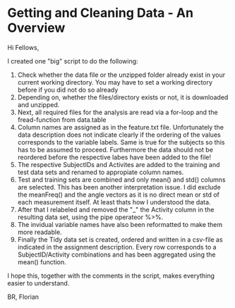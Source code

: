 # Getting and Cleaning Data - An Overview

Hi Fellows,

I created one "big" script to do the following:

1. Check whether the data file or the unzipped folder already exist in your current working directory. You may have to set a working directory before if you did not do so already
2. Depending on, whether the files/directory exists or not, it is downloaded and unzipped.
3. Next, all required files for the analysis are read via a for-loop and the fread-function from data.table
4. Column names are assigned as in the feature.txt file. Unfortunately the data description does not indicate clearly if the ordering of the values corresponds to the variable labels. Same is true for the subjects so this has to be assumed to proceed. Furthermore the data should not be reordered before the respective labes have been added to the file!
5. The respective SubjectIDs and Activites are added to the training and test data sets and renamed to appropiate column names.
6. Test and training sets are combined and only mean() and std() columns are selected. This has been another interpretation issue. I did exclude the meanFreq() and the angle vectors as it is no direct mean or std of each measurement itself. At least thats how I understood the data.
7. After that I relabeled and removed the "_" the Activity column in the resulting data set, using the pipe operateor %>%. 
8. The invidual variable names have also been reformatted to make them more readable.
9. Finally the Tidy data set is created, ordered and written in a csv-file as indicated in the assignment description. Every row corresponds to a SubjectID/Activity combinations and has been aggregated using the mean() function.

I hope this, together with the comments in the script, makes everything easier to understand.

BR,
Florian
